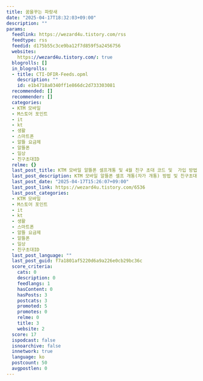 ```yaml
---
title: 꿈을꾸는 파랑새
date: "2025-04-17T18:32:03+09:00"
description: ""
params:
  feedlink: https://wezard4u.tistory.com/rss
  feedtype: rss
  feedid: d175b55c3ce9ba12f7d859f5a2456756
  websites:
    https://wezard4u.tistory.com/: true
  blogrolls: []
  in_blogrolls:
  - title: CTI-DFIR-Feeds.opml
    description: ""
    id: e1b4718a0340ff1e866dc2d733303081
  recommended: []
  recommender: []
  categories:
  - KTM 모바일
  - M스토어 포인트
  - it
  - kt
  - 생활
  - 스마트폰
  - 알뜰 요금제
  - 알뜰폰
  - 일상
  - 친구초대ID
  relme: {}
  last_post_title: KTM 모바일 알뜰폰 셀프개통 및 4월 친구 초대 코드 및  가입 방법(친구 초대 코드 및 추천인ID 코드:V2871)
  last_post_description: KTM 모바일 알뜰폰 셀프 개통(자가 개통) 방법 및 친구초대 이벤트 가입 방법에 대해 알아보겠습니다
  last_post_date: "2025-04-17T15:26:07+09:00"
  last_post_link: https://wezard4u.tistory.com/6536
  last_post_categories:
  - KTM 모바일
  - M스토어 포인트
  - it
  - kt
  - 생활
  - 스마트폰
  - 알뜰 요금제
  - 알뜰폰
  - 일상
  - 친구초대ID
  last_post_language: ""
  last_post_guid: f7a1801af5220d6a9a226e0cb29bc36c
  score_criteria:
    cats: 0
    description: 0
    feedlangs: 1
    hasContent: 0
    hasPosts: 3
    postcats: 3
    promoted: 5
    promotes: 0
    relme: 0
    title: 3
    website: 2
  score: 17
  ispodcast: false
  isnoarchive: false
  innetwork: true
  language: ko
  postcount: 50
  avgpostlen: 0
---
```

